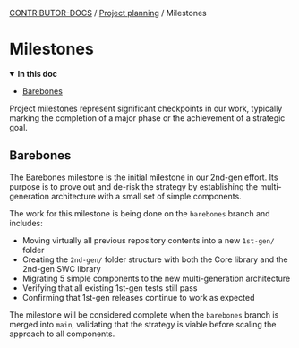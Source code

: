 <!-- Generated breadcrumbs - DO NOT EDIT -->

[CONTRIBUTOR-DOCS](../../README.md) / [Project planning](../README.md) / Milestones

<!-- Document title (editable) -->

# Milestones

<!-- Generated TOC - DO NOT EDIT -->

<details open>
<summary><strong>In this doc</strong></summary>

- [Barebones](#barebones)

</details>

<!-- Document content (editable) -->

Project milestones represent significant checkpoints in our work, typically marking the completion of a major phase or the achievement of a strategic goal.

## Barebones

The Barebones milestone is the initial milestone in our 2nd-gen effort. Its purpose is to prove out and de-risk the strategy by establishing the multi-generation architecture with a small set of simple components.

The work for this milestone is being done on the `barebones` branch and includes:

- Moving virtually all previous repository contents into a new `1st-gen/` folder
- Creating the `2nd-gen/` folder structure with both the Core library and the 2nd-gen SWC library
- Migrating 5 simple components to the new multi-generation architecture
- Verifying that all existing 1st-gen tests still pass
- Confirming that 1st-gen releases continue to work as expected

The milestone will be considered complete when the `barebones` branch is merged into `main`, validating that the strategy is viable before scaling the approach to all components.
